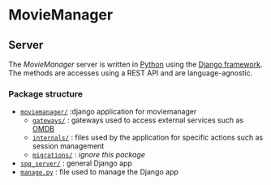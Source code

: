 # MovieManager

## Server

The _MovieManager_ server is written in [Python](https://www.python.org/)
using the [Django framework](https://www.djangoproject.com/). The methods are
accesses using a REST API and are language-agnostic.

### Package structure

* [`moviemanager/`](https://github.com/BSPQ18-19/BSPQ19-E9/tree/master/server/moviemanager)
:django application for moviemanager
    * [`gateways/`](https://github.com/BSPQ18-19/BSPQ19-E9/tree/master/server/moviemanager/gateways)
    :  gateways used to access external services such as [OMDB](https://www.omdbapi.com/)
    * [`internals/`](https://github.com/BSPQ18-19/BSPQ19-E9/tree/master/server/moviemanager/internals)
    : files used by the application for specific actions such as session management
    * [`migrations/`](https://github.com/BSPQ18-19/BSPQ19-E9/tree/master/server/moviemanager/migrations)
    : _ignore this package_
* [`spq_server/`](https://github.com/BSPQ18-19/BSPQ19-E9/tree/master/server/spq_server)
: general Django app
* [`manage.py`](https://github.com/BSPQ18-19/BSPQ19-E9/blob/master/server/manage.py)
: file used to manage the Django app